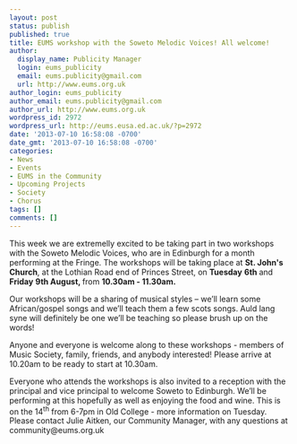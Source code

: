 ```yaml
---
layout: post
status: publish
published: true
title: EUMS workshop with the Soweto Melodic Voices! All welcome!
author:
  display_name: Publicity Manager
  login: eums_publicity
  email: eums.publicity@gmail.com
  url: http://www.eums.org.uk
author_login: eums_publicity
author_email: eums.publicity@gmail.com
author_url: http://www.eums.org.uk
wordpress_id: 2972
wordpress_url: http://eums.eusa.ed.ac.uk/?p=2972
date: '2013-07-10 16:58:08 -0700'
date_gmt: '2013-07-10 16:58:08 -0700'
categories:
- News
- Events
- EUMS in the Community
- Upcoming Projects
- Society
- Chorus
tags: []
comments: []
---
```

<p>This week we are extremelly excited to be taking part in two workshops with the Soweto Melodic Voices, who are in Edinburgh for a month performing at the Fringe. The workshops will be taking place at <strong>St. John's Church</strong>, at the Lothian Road end of Princes Street, on <strong>Tuesday</strong> <strong>6th </strong>and <strong>Friday</strong> <strong>9th August, </strong>from <strong>10.30am - 11.30am.</strong></p>
<p>Our workshops will be a sharing of musical styles &ndash; we&rsquo;ll learn some African/gospel songs and we&rsquo;ll teach them a few scots songs. Auld lang syne will definitely be one we&rsquo;ll be teaching so please brush up on the words!</p>
<p>Anyone and everyone is welcome along to these workshops - members of Music Society, family, friends, and anybody interested! Please arrive at 10.20am to be ready to start at 10.30am.</p>
<p>Everyone who attends the workshops is also invited to a reception with the principal and vice principal to welcome Soweto to Edinburgh. We&rsquo;ll be performing at this hopefully as well as enjoying the food and wine. This is on the 14<sup>th</sup> from 6-7pm in Old College - more information on Tuesday. Please contact Julie Aitken, our Community Manager, with any questions at community@eums.org.uk</p>
